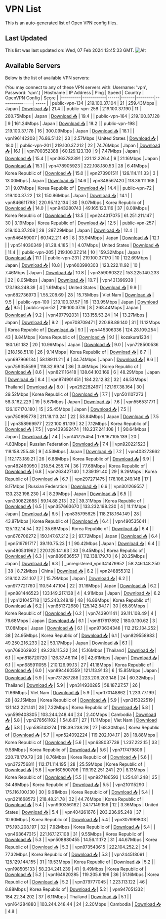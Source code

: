 # VPN List

This is an auto-generated list of Open VPN config files.

## Last Updated

This list was last updated on: Wed, 07 Feb 2024 13:45:33 GMT.
![Alt](https://repobeats.axiom.co/api/embed/186b98318ef1479477931607c1ad7d823f12451f.svg "Repobeats analytics image")

## Available Servers

Below is the list of available VPN servers:

(You may connect to any of these VPN servers with: Username: 'vpn', Password: 'vpn'.)
| Hostname | IP Address | Ping | Speed | Country | OpenVPN Config | Score |
|----------|------------|------|-------|---------|----------------| ----- |
| public-vpn-134 | 219.100.37.104 | 21 | 259.43Mbps | Japan | [Download 📥](./configs/server_0_JP.ovpn) | 21.4 |
| public-vpn-258 | 219.100.37.190 | 11 | 260.75Mbps | Japan | [Download 📥](./configs/server_1_JP.ovpn) | 19.4 |
| public-vpn-164 | 219.100.37.128 | 9 | 161.24Mbps | Japan | [Download 📥](./configs/server_2_JP.ovpn) | 18.2 |
| public-vpn-198 | 219.100.37.178 | 16 | 300.09Mbps | Japan | [Download 📥](./configs/server_3_JP.ovpn) | 18.1 |
| vpn196142208 | 76.86.51.12 | 23 | 2.57Mbps | United States | [Download 📥](./configs/server_4_US.ovpn) | 18.0 |
| public-vpn-201 | 219.100.37.212 | 22 | 74.76Mbps | Japan | [Download 📥](./configs/server_5_JP.ovpn) | 16.1 |
| vpn700352388 | 60.129.123.130 | 9 | 7.47Mbps | Japan | [Download 📥](./configs/server_6_JP.ovpn) | 15.4 |
| vpn363782391 | 221.12.226.4 | 9 | 21.16Mbps | Japan | [Download 📥](./configs/server_7_JP.ovpn) | 15.1 |
| vpn478905923 | 222.108.180.53 | 28 | 6.41Mbps | Korea Republic of | [Download 📥](./configs/server_8_KR.ovpn) | 15.0 |
| vpn273901511 | 126.114.111.33 | 3 | 13.00Mbps | Japan | [Download 📥](./configs/server_9_JP.ovpn) | 14.6 |
| vpn348567420 | 118.36.111.168 | 31 | 9.07Mbps | Korea Republic of | [Download 📥](./configs/server_10_KR.ovpn) | 14.4 |
| public-vpn-72 | 219.100.37.22 | 13 | 150.86Mbps | Japan | [Download 📥](./configs/server_11_JP.ovpn) | 14.1 |
| vpn846611798 | 220.95.112.134 | 30 | 9.07Mbps | Korea Republic of | [Download 📥](./configs/server_12_KR.ovpn) | 14.0 |
| vpn943280743 | 49.165.123.116 | 37 | 8.08Mbps | Korea Republic of | [Download 📥](./configs/server_13_KR.ovpn) | 13.5 |
| vpn244317075 | 61.251.211.147 | 30 | 3.19Mbps | Korea Republic of | [Download 📥](./configs/server_14_KR.ovpn) | 12.5 |
| public-vpn-257 | 219.100.37.208 | 28 | 287.29Mbps | Japan | [Download 📥](./configs/server_15_JP.ovpn) | 12.4 |
| vpn546459007 | 60.142.211.46 | 8 | 33.94Mbps | Japan | [Download 📥](./configs/server_16_JP.ovpn) | 12.1 |
| vpn514030349 | 81.28.4.185 | 1 | 4.07Mbps | United States | [Download 📥](./configs/server_17_US.ovpn) | 11.4 |
| public-vpn-205 | 219.100.37.214 | 10 | 159.32Mbps | Japan | [Download 📥](./configs/server_18_JP.ovpn) | 11.1 |
| public-vpn-231 | 219.100.37.170 | 10 | 122.69Mbps | Japan | [Download 📥](./configs/server_19_JP.ovpn) | 10.8 |
| vpn603990303 | 123.222.11.92 | 10 | 7.46Mbps | Japan | [Download 📥](./configs/server_20_JP.ovpn) | 10.8 |
| vpn359090322 | 153.225.140.233 | 22 | 8.05Mbps | Japan | [Download 📥](./configs/server_21_JP.ovpn) | 10.7 |
| vpn431396938 | 173.198.248.39 | 4 | 1.61Mbps | United States | [Download 📥](./configs/server_22_US.ovpn) | 9.9 |
| vpn682736973 | 1.55.208.69 | 28 | 15.75Mbps | Viet Nam | [Download 📥](./configs/server_23_VN.ovpn) | 9.5 |
| public-vpn-100 | 219.100.37.57 | 16 | 133.95Mbps | Japan | [Download 📥](./configs/server_24_JP.ovpn) | 9.5 |
| public-vpn-52 | 219.100.37.16 | 8 | 268.44Mbps | Japan | [Download 📥](./configs/server_25_JP.ovpn) | 9.2 |
| vpn497792031 | 133.155.53.24 | 14 | 13.27Mbps | Japan | [Download 📥](./configs/server_26_JP.ovpn) | 9.2 |
| vpn708709471 | 220.88.89.140 | 31 | 11.12Mbps | Korea Republic of | [Download 📥](./configs/server_27_KR.ovpn) | 9.1 |
| vpn445306336 | 124.28.109.254 | 43 | 8.84Mbps | Korea Republic of | [Download 📥](./configs/server_28_KR.ovpn) | 9.1 |
| kozakura1234 | 180.1.61.182 | 20 | 10.96Mbps | Japan | [Download 📥](./configs/server_29_JP.ovpn) | 9.0 |
| vpn728500536 | 218.158.51.10 | 26 | 9.14Mbps | Korea Republic of | [Download 📥](./configs/server_30_KR.ovpn) | 8.7 |
| vpn697966134 | 58.189.11.21 | 4 | 44.74Mbps | Japan | [Download 📥](./configs/server_31_JP.ovpn) | 8.6 |
| vpn759355599 | 118.32.69.14 | 36 | 3.46Mbps | Korea Republic of | [Download 📥](./configs/server_32_KR.ovpn) | 8.6 |
| vpn821116418 | 138.64.103.169 | 6 | 48.29Mbps | Japan | [Download 📥](./configs/server_33_JP.ovpn) | 8.4 |
| vpn874901451 | 184.22.12.82 | 32 | 46.53Mbps | Thailand | [Download 📥](./configs/server_34_TH.ovpn) | 8.0 |
| vpn292282497 | 121.167.38.164 | 30 | 29.52Mbps | Korea Republic of | [Download 📥](./configs/server_35_KR.ovpn) | 7.7 |
| vpn501107273 | 58.3.162.229 | 19 | 5.67Mbps | Japan | [Download 📥](./configs/server_36_JP.ovpn) | 7.6 |
| vpn556531771 | 126.107.170.180 | 15 | 25.45Mbps | Japan | [Download 📥](./configs/server_37_JP.ovpn) | 7.5 |
| vpn750895778 | 211.18.113.241 | 22 | 53.84Mbps | Japan | [Download 📥](./configs/server_38_JP.ovpn) | 7.5 |
| vpn358969977 | 222.100.81.139 | 32 | 7.12Mbps | Korea Republic of | [Download 📥](./configs/server_39_KR.ovpn) | 7.5 |
| vpn439392474 | 118.237.241.108 | 1 | 90.64Mbps | Japan | [Download 📥](./configs/server_40_JP.ovpn) | 7.4 |
| vpn141725454 | 178.167.105.139 | 20 | 4.83Mbps | Russian Federation | [Download 📥](./configs/server_41_RU.ovpn) | 7.4 |
| vpn920221523 | 118.158.255.48 | 9 | 4.53Mbps | Japan | [Download 📥](./configs/server_42_JP.ovpn) | 7.2 |
| vpn403273662 | 112.173.189.21 | 26 | 6.88Mbps | Korea Republic of | [Download 📥](./configs/server_43_KR.ovpn) | 6.9 |
| vpn482460950 | 218.54.255.74 | 36 | 77.68Mbps | Korea Republic of | [Download 📥](./configs/server_44_KR.ovpn) | 6.8 |
| vpn263427140 | 1.239.191.40 | 29 | 9.29Mbps | Korea Republic of | [Download 📥](./configs/server_45_KR.ovpn) | 6.7 |
| vpn297271475 | 176.106.249.148 | 17 | 8.17Mbps | Russian Federation | [Download 📥](./configs/server_46_RU.ovpn) | 6.6 |
| vpn301269557 | 133.232.198.230 | 4 | 8.29Mbps | Japan | [Download 📥](./configs/server_47_JP.ovpn) | 6.5 |
| vpn330822688 | 59.14.88.213 | 32 | 39.31Mbps | Korea Republic of | [Download 📥](./configs/server_48_KR.ovpn) | 6.5 |
| vpn357663670 | 133.232.198.230 | 4 | 11.11Mbps | Japan | [Download 📥](./configs/server_49_JP.ovpn) | 6.5 |
| vpn835795625 | 118.218.164.149 | 28 | 43.87Mbps | Korea Republic of | [Download 📥](./configs/server_50_KR.ovpn) | 6.4 |
| vpn490535641 | 125.132.14.54 | 32 | 35.68Mbps | Korea Republic of | [Download 📥](./configs/server_51_KR.ovpn) | 6.4 |
| vpn676706272 | 150.147.67.212 | 2 | 97.72Mbps | Japan | [Download 📥](./configs/server_52_JP.ovpn) | 6.4 |
| vpn519791717 | 39.110.75.23 | 1 | 90.42Mbps | Japan | [Download 📥](./configs/server_53_JP.ovpn) | 6.4 |
| vpn480531962 | 220.125.141.63 | 33 | 9.45Mbps | Korea Republic of | [Download 📥](./configs/server_54_KR.ovpn) | 6.3 |
| vpn889636557 | 112.138.179.70 | 6 | 20.25Mbps | Japan | [Download 📥](./configs/server_55_JP.ovpn) | 6.3 |
| _unregistered_vpn341479952 | 58.246.148.250 | 38 | 8.72Mbps | China | [Download 📥](./configs/server_56_CN.ovpn) | 6.2 |
| vpn248855312 | 219.102.231.107 | 7 | 15.79Mbps | Japan | [Download 📥](./configs/server_57_JP.ovpn) | 6.2 |
| vpn977721760 | 110.54.47.104 | 22 | 31.16Mbps | Japan | [Download 📥](./configs/server_58_JP.ovpn) | 6.2 |
| vpn881446523 | 133.149.217.138 | 4 | 4.91Mbps | Japan | [Download 📥](./configs/server_59_JP.ovpn) | 6.2 |
| vpn121045718 | 125.243.248.19 | 48 | 16.89Mbps | Korea Republic of | [Download 📥](./configs/server_60_KR.ovpn) | 6.2 |
| vpn851372680 | 125.142.84.17 | 30 | 65.89Mbps | Korea Republic of | [Download 📥](./configs/server_61_KR.ovpn) | 6.2 |
| vpn743901141 | 39.111.108.49 | 4 | 76.68Mbps | Japan | [Download 📥](./configs/server_62_JP.ovpn) | 6.1 |
| vpn817617892 | 180.0.130.62 | 3 | 17.08Mbps | Japan | [Download 📥](./configs/server_63_JP.ovpn) | 6.1 |
| vpn973634348 | 112.212.134.252 | 38 | 24.95Mbps | Korea Republic of | [Download 📥](./configs/server_64_KR.ovpn) | 6.1 |
| vpn829558983 | 49.250.216.233 | 22 | 53.17Mbps | Japan | [Download 📥](./configs/server_65_JP.ovpn) | 6.1 |
| vpn768062902 | 49.228.115.32 | 34 | 15.16Mbps | Thailand | [Download 📥](./configs/server_66_TH.ovpn) | 6.1 |
| vpn818720720 | 126.37.48.114 | 6 | 42.61Mbps | Japan | [Download 📥](./configs/server_67_JP.ovpn) | 6.1 |
| vpn685911055 | 210.126.99.13 | 27 | 41.18Mbps | Korea Republic of | [Download 📥](./configs/server_68_KR.ovpn) | 6.0 |
| vpn894460559 | 121.113.91.13 | 6 | 15.85Mbps | Japan | [Download 📥](./configs/server_69_JP.ovpn) | 5.9 |
| vpn731267288 | 223.206.203.148 | 24 | 60.32Mbps | Thailand | [Download 📥](./configs/server_70_TH.ovpn) | 5.9 |
| vpn314930285 | 58.187.27.57 | 26 | 11.66Mbps | Viet Nam | [Download 📥](./configs/server_71_VN.ovpn) | 5.9 |
| vpn170148862 | 1.233.77.199 | 28 | 82.15Mbps | Korea Republic of | [Download 📥](./configs/server_72_KR.ovpn) | 5.9 |
| vpn315322519 | 121.142.221.141 | 28 | 7.22Mbps | Korea Republic of | [Download 📥](./configs/server_73_KR.ovpn) | 5.8 |
| vpn599408305 | 103.244.248.44 | 24 | 2.40Mbps | Cambodia | [Download 📥](./configs/server_74_KH.ovpn) | 5.8 |
| vpn278561102 | 1.54.6.67 | 27 | 11.11Mbps | Viet Nam | [Download 📥](./configs/server_75_VN.ovpn) | 5.8 |
| vpn585143274 | 118.39.238.28 | 27 | 68.30Mbps | Korea Republic of | [Download 📥](./configs/server_76_KR.ovpn) | 5.7 |
| vpn524092224 | 119.202.104.17 | 28 | 18.88Mbps | Korea Republic of | [Download 📥](./configs/server_77_KR.ovpn) | 5.6 |
| vpn638037739 | 1.237.222.15 | 33 | 9.58Mbps | Korea Republic of | [Download 📥](./configs/server_78_KR.ovpn) | 5.6 |
| vpn717479809 | 220.78.179.79 | 28 | 8.76Mbps | Korea Republic of | [Download 📥](./configs/server_79_KR.ovpn) | 5.6 |
| vpn372756811 | 112.171.114.195 | 28 | 25.59Mbps | Korea Republic of | [Download 📥](./configs/server_80_KR.ovpn) | 5.6 |
| vpn160500706 | 119.192.251.241 | 29 | 8.13Mbps | Korea Republic of | [Download 📥](./configs/server_81_KR.ovpn) | 5.5 |
| vpn927186593 | 1.254.81.248 | 35 | 34.46Mbps | Korea Republic of | [Download 📥](./configs/server_82_KR.ovpn) | 5.5 |
| vpn210115290 | 175.116.100.130 | 30 | 9.61Mbps | Korea Republic of | [Download 📥](./configs/server_83_KR.ovpn) | 5.4 |
| vpn221668572 | 218.48.21.78 | 32 | 44.76Mbps | Korea Republic of | [Download 📥](./configs/server_84_KR.ovpn) | 5.4 |
| vpn930356182 | 24.17.149.159 | 12 | 3.36Mbps | United States | [Download 📥](./configs/server_85_US.ovpn) | 5.4 |
| vpn404261676 | 203.236.95.248 | 37 | 10.60Mbps | Korea Republic of | [Download 📥](./configs/server_86_KR.ovpn) | 5.4 |
| vpn307999803 | 175.193.208.197 | 32 | 7.92Mbps | Korea Republic of | [Download 📥](./configs/server_87_KR.ovpn) | 5.4 |
| vpn463647315 | 221.167.127.108 | 31 | 9.55Mbps | Korea Republic of | [Download 📥](./configs/server_88_KR.ovpn) | 5.3 |
| vpn508880455 | 14.56.11.172 | 31 | 44.67Mbps | Korea Republic of | [Download 📥](./configs/server_89_KR.ovpn) | 5.3 |
| vpn973543615 | 222.104.252.2 | 34 | 77.32Mbps | Korea Republic of | [Download 📥](./configs/server_90_KR.ovpn) | 5.3 |
| vpn244518091 | 125.129.144.155 | 31 | 19.53Mbps | Korea Republic of | [Download 📥](./configs/server_91_KR.ovpn) | 5.2 |
| vpn198505133 | 58.234.241.239 | 41 | 9.49Mbps | Korea Republic of | [Download 📥](./configs/server_92_KR.ovpn) | 5.2 |
| vpn164920285 | 119.205.6.196 | 36 | 51.16Mbps | Korea Republic of | [Download 📥](./configs/server_93_KR.ovpn) | 5.2 |
| vpn379777045 | 1.223.113.122 | 46 | 8.88Mbps | Korea Republic of | [Download 📥](./configs/server_94_KR.ovpn) | 5.2 |
| vpn947051332 | 184.22.34.202 | 37 | 6.11Mbps | Thailand | [Download 📥](./configs/server_95_TH.ovpn) | 5.1 |
| vpn164284880 | 103.244.248.44 | 24 | 2.20Mbps | Cambodia | [Download 📥](./configs/server_96_KH.ovpn) | 4.8 |
